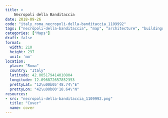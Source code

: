 ```yaml
---
title: > 
    Necropoli della Banditaccia
date: 2018-09-26
code: "italy_roma_necropoli-della-banditaccia_1109992"
tags: ["necropoli-della-banditaccia", "map", "architecture", "buildings", "Roma", "Italy"]
categories: ["Maps"]
draft: false
format:
  width: 210
  height: 297
  unit: 'mm'
location:
  place: "Roma"
  country: "Italy"
  latitude: 42.005179414010804
  longitude: 12.096872657852353
  prettyLat: "12\u00b05'48.74\"E"
  prettyLon: "42\u00b00'18.64\"N"
resources:
- src: "necropoli-della-banditaccia_1109992.png"
  title: "Cover"
  name: cover
---
```

